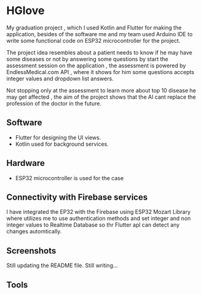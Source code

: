 # HGlove

My graduation project , which I used Kotlin and Flutter for making the application, besides of the software me and my team used Arduino IDE to write some functional code on ESP32 microcontroller for the project.

The project idea resembles about a patient needs to know if he may have some diseases or not by answering some questions by start the assessment session on the application , the assessment is powered by EndlessMedical.com API , where it shows for him some questions accepts integer values and dropdown list answers.

Not stopping only at the assessment to learn more about top 10 disease he may get affected , the aim of the project shows that the AI cant replace the profession of the doctor in the future.

## Software

- Flutter for designing the UI views.
- Kotlin used for background services.

## Hardware

- ESP32 microcontroller is used for the case 

## Connectivity with Firebase services

I have integrated the EP32 with the Firebase using ESP32 Mozart Library where utilizes me to use authentication methods and set integer and non integer values to Realtime Database so thr Flutter apl can detect any changes automtically.

## Screenshots

Still updating the README file.
Still writing...

## Tools
